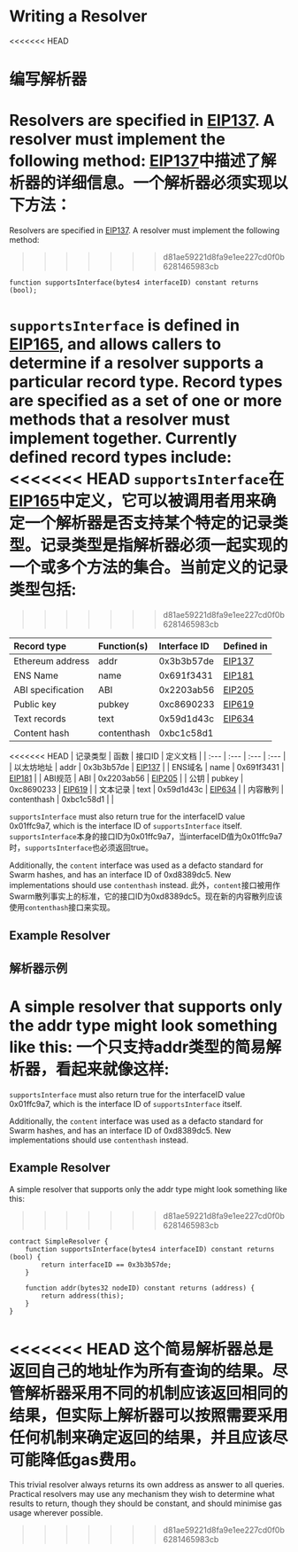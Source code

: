 # Writing a Resolver
<<<<<<< HEAD
# 编写解析器

Resolvers are specified in [EIP137](https://github.com/ethereum/EIPs/issues/137). A resolver must implement the following method:
[EIP137](https://github.com/ethereum/EIPs/issues/137)中描述了解析器的详细信息。一个解析器必须实现以下方法：
=======

Resolvers are specified in [EIP137](https://github.com/ethereum/EIPs/issues/137). A resolver must implement the following method:
>>>>>>> d81ae59221d8fa9e1ee227cd0f0b6281465983cb

```text
function supportsInterface(bytes4 interfaceID) constant returns (bool);
```

`supportsInterface` is defined in [EIP165](https://github.com/ethereum/EIPs/issues/165), and allows callers to determine if a resolver supports a particular record type. Record types are specified as a set of one or more methods that a resolver must implement together. Currently defined record types include:
<<<<<<< HEAD
`supportsInterface`在[EIP165](https://github.com/ethereum/EIPs/issues/165)中定义，它可以被调用者用来确定一个解析器是否支持某个特定的记录类型。记录类型是指解析器必须一起实现的一个或多个方法的集合。当前定义的记录类型包括:
=======
>>>>>>> d81ae59221d8fa9e1ee227cd0f0b6281465983cb

| Record type | Function\(s\) | Interface ID | Defined in |
| :--- | :--- | :--- | :--- |
| Ethereum address | addr | 0x3b3b57de | [EIP137](https://github.com/ethereum/EIPs/issues/137) |
| ENS Name | name | 0x691f3431 | [EIP181](https://github.com/ethereum/EIPs/issues/181) |
| ABI specification | ABI | 0x2203ab56 | [EIP205](https://eips.ethereum.org/EIPS/eip-205) |
| Public key | pubkey | 0xc8690233 | [EIP619](https://github.com/ethereum/EIPs/pull/619) |
| Text records | text | 0x59d1d43c | [EIP634](https://eips.ethereum.org/EIPS/eip-634) |
| Content hash | contenthash | 0xbc1c58d1 |  |
<<<<<<< HEAD
| 记录类型 | 函数 | 接口ID | 定义文档 |
| :--- | :--- | :--- | :--- |
| 以太坊地址 | addr | 0x3b3b57de | [EIP137](https://github.com/ethereum/EIPs/issues/137) |
| ENS域名 | name | 0x691f3431 | [EIP181](https://github.com/ethereum/EIPs/issues/181) |
| ABI规范 | ABI | 0x2203ab56 | [EIP205](https://eips.ethereum.org/EIPS/eip-205) |
| 公钥 | pubkey | 0xc8690233 | [EIP619](https://github.com/ethereum/EIPs/pull/619) |
| 文本记录 | text | 0x59d1d43c | [EIP634](https://eips.ethereum.org/EIPS/eip-634) |
| 内容散列 | contenthash | 0xbc1c58d1 |  |

`supportsInterface` must also return true for the interfaceID value 0x01ffc9a7, which is the interface ID of `supportsInterface` itself.
`supportsInterface`本身的接口ID为0x01ffc9a7，当interfaceID值为0x01ffc9a7时，`supportsInterface`也必须返回true。

Additionally, the `content` interface was used as a defacto standard for Swarm hashes, and has an interface ID of 0xd8389dc5. New implementations should use `contenthash` instead.
此外，`content`接口被用作Swarm散列事实上的标准，它的接口ID为0xd8389dc5。现在新的内容散列应该使用`contenthash`接口来实现。

## Example Resolver
## 解析器示例

A simple resolver that supports only the addr type might look something like this:
一个只支持addr类型的简易解析器，看起来就像这样:
=======

`supportsInterface` must also return true for the interfaceID value 0x01ffc9a7, which is the interface ID of `supportsInterface` itself.

Additionally, the `content` interface was used as a defacto standard for Swarm hashes, and has an interface ID of 0xd8389dc5. New implementations should use `contenthash` instead.

## Example Resolver

A simple resolver that supports only the addr type might look something like this:
>>>>>>> d81ae59221d8fa9e1ee227cd0f0b6281465983cb

```text
contract SimpleResolver {
    function supportsInterface(bytes4 interfaceID) constant returns (bool) {
        return interfaceID == 0x3b3b57de;
    }

    function addr(bytes32 nodeID) constant returns (address) {
        return address(this);
    }
}
```

<<<<<<< HEAD
这个简易解析器总是返回自己的地址作为所有查询的结果。尽管解析器采用不同的机制应该返回相同的结果，但实际上解析器可以按照需要采用任何机制来确定返回的结果，并且应该尽可能降低gas费用。
=======
This trivial resolver always returns its own address as answer to all queries. Practical resolvers may use any mechanism they wish to determine what results to return, though they should be constant, and should minimise gas usage wherever possible.
>>>>>>> d81ae59221d8fa9e1ee227cd0f0b6281465983cb

